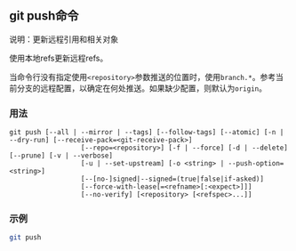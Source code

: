 ## git push命令
说明：更新远程引用和相关对象

使用本地refs更新远程refs。

当命令行没有指定使用`<repository>`参数推送的位置时，使用`branch.*`。参考当前分支的远程配置，以确定在何处推送。如果缺少配置，则默认为`origin`。
### 用法
```
git push [--all | --mirror | --tags] [--follow-tags] [--atomic] [-n | --dry-run] [--receive-pack=<git-receive-pack>]
                  [--repo=<repository>] [-f | --force] [-d | --delete] [--prune] [-v | --verbose]
                  [-u | --set-upstream] [-o <string> | --push-option=<string>]
                  [--[no-]signed|--signed=(true|false|if-asked)]
                  [--force-with-lease[=<refname>[:<expect>]]]
                  [--no-verify] [<repository> [<refspec>...]]
```
### 示例

```sh
git push
```
